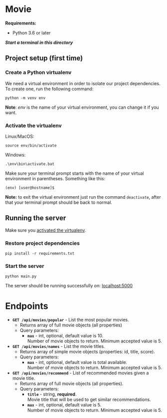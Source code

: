 # Movie

**Requirements:**

- Python 3.6 or later

**_Start a terminal in this directory_**

## Project setup (first time)

### Create a Python virtualenv

We need a virtual environment in order to isolate our project dependencies. To create one, run the following command:

```
python -m venv env
```

**Note**: _env_ is the name of your virtual environment, you can change it if you want.

### Activate the virtualenv

Linux/MacOS:

```
source env/bin/activate
```

Windows:

```
.\env\bin\activate.bat
```

Make sure your terminal prompt starts with the name of your virtual environment in parentheses. Something like this:

`(env) [user@hostname]$`

**Note:** to exit the virtual environment just run the command `deactivate`, after that your terminal prompt should be back to normal.

## Running the server

Make sure you [activated the virtualenv](#activate-the-virtualenv).

### Restore project dependencies

`pip install -r requirements.txt`

### Start the server

```
python main.py
```

The server should be running successfully on: [localhost:5000](http://localhost:5000)

# Endpoints

- **`GET /api/movies/popular`** - List the most popular movies.
  - Returns array of full movie objects (all properties)
  - Query parameters:
    - **`max`** - int, optional, default value is 10.  
      Number of movie objects to return. Minimum accepted value is 5.
- **`GET /api/movies/names`** - List the movie titles.
  - Returns array of simple movie objects (properties: id, title, score).
  - Query parameters:
    - **`max`** - int, optional, default value is total available.  
      Number of movie objects to return. Minimum accepted value is 5.
- **`GET /api/movies/recommend`** - List of recommended movies given a movie title.
  - Returns array of full movie objects (all properties).
  - Query parameters:
    - **`title`** - string, **required**.  
      Movie title that will be used to get similar recommendations.
    - **`max`** - int, optional, default value is 5.  
      Number of movie objects to return. Minimum accepted value is 5.
